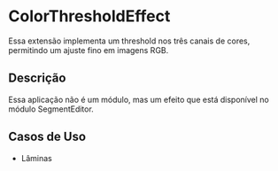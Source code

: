 # ColorThresholdEffect

Essa extensão implementa um threshold nos três canais de cores, permitindo um ajuste fino em imagens RGB.

## Descrição

Essa aplicação não é um módulo, mas um efeito que está disponível no módulo SegmentEditor.

## Casos de Uso

* Lâminas
